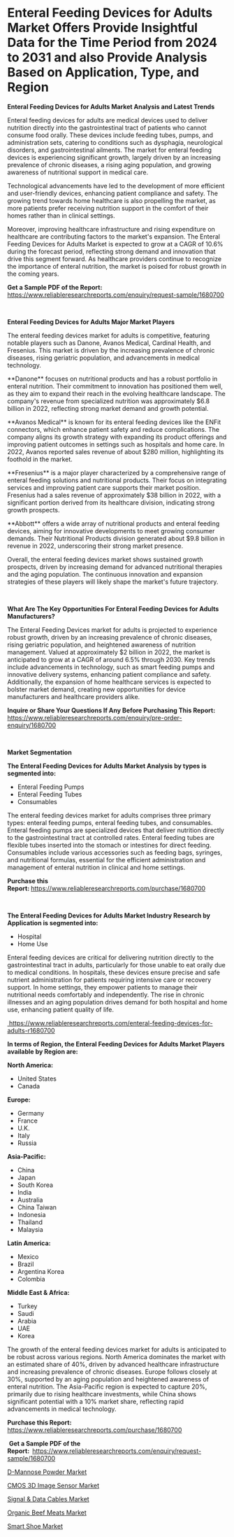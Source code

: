 <p><h1>Enteral Feeding Devices for Adults Market Offers Provide Insightful Data for the Time Period from 2024 to 2031 and also Provide Analysis Based on Application, Type, and Region</h1></p><p><strong>Enteral Feeding Devices for Adults Market Analysis and Latest Trends</strong></p>
<p><p>Enteral feeding devices for adults are medical devices used to deliver nutrition directly into the gastrointestinal tract of patients who cannot consume food orally. These devices include feeding tubes, pumps, and administration sets, catering to conditions such as dysphagia, neurological disorders, and gastrointestinal ailments. The market for enteral feeding devices is experiencing significant growth, largely driven by an increasing prevalence of chronic diseases, a rising aging population, and growing awareness of nutritional support in medical care.</p><p>Technological advancements have led to the development of more efficient and user-friendly devices, enhancing patient compliance and safety. The growing trend towards home healthcare is also propelling the market, as more patients prefer receiving nutrition support in the comfort of their homes rather than in clinical settings.</p><p>Moreover, improving healthcare infrastructure and rising expenditure on healthcare are contributing factors to the market's expansion. The Enteral Feeding Devices for Adults Market is expected to grow at a CAGR of 10.6% during the forecast period, reflecting strong demand and innovation that drive this segment forward. As healthcare providers continue to recognize the importance of enteral nutrition, the market is poised for robust growth in the coming years.</p></p>
<p><strong>Get a Sample PDF of the Report:&nbsp;</strong> <a href="https://www.reliableresearchreports.com/enquiry/request-sample/1680700?utm_campaign=116&utm_medium=2&utm_source=Github&utm_content=ia&utm_term=04102024&utm_id=enteral-feeding-devices-for-adults">https://www.reliableresearchreports.com/enquiry/request-sample/1680700</a></p>
<p>&nbsp;</p>
<p><strong>Enteral Feeding Devices for Adults Major Market Players</strong></p>
<p><p>The enteral feeding devices market for adults is competitive, featuring notable players such as Danone, Avanos Medical, Cardinal Health, and Fresenius. This market is driven by the increasing prevalence of chronic diseases, rising geriatric population, and advancements in medical technology.</p><p>**Danone** focuses on nutritional products and has a robust portfolio in enteral nutrition. Their commitment to innovation has positioned them well, as they aim to expand their reach in the evolving healthcare landscape. The company's revenue from specialized nutrition was approximately $6.8 billion in 2022, reflecting strong market demand and growth potential.</p><p>**Avanos Medical** is known for its enteral feeding devices like the ENFit connectors, which enhance patient safety and reduce complications. The company aligns its growth strategy with expanding its product offerings and improving patient outcomes in settings such as hospitals and home care. In 2022, Avanos reported sales revenue of about $280 million, highlighting its foothold in the market.</p><p>**Fresenius** is a major player characterized by a comprehensive range of enteral feeding solutions and nutritional products. Their focus on integrating services and improving patient care supports their market position. Fresenius had a sales revenue of approximately $38 billion in 2022, with a significant portion derived from its healthcare division, indicating strong growth prospects.</p><p>**Abbott** offers a wide array of nutritional products and enteral feeding devices, aiming for innovative developments to meet growing consumer demands. Their Nutritional Products division generated about $9.8 billion in revenue in 2022, underscoring their strong market presence.</p><p>Overall, the enteral feeding devices market shows sustained growth prospects, driven by increasing demand for advanced nutritional therapies and the aging population. The continuous innovation and expansion strategies of these players will likely shape the market's future trajectory.</p></p>
<p>&nbsp;</p>
<p><strong>What Are The Key Opportunities For Enteral Feeding Devices for Adults Manufacturers?</strong></p>
<p><p>The Enteral Feeding Devices market for adults is projected to experience robust growth, driven by an increasing prevalence of chronic diseases, rising geriatric population, and heightened awareness of nutrition management. Valued at approximately $2 billion in 2022, the market is anticipated to grow at a CAGR of around 6.5% through 2030. Key trends include advancements in technology, such as smart feeding pumps and innovative delivery systems, enhancing patient compliance and safety. Additionally, the expansion of home healthcare services is expected to bolster market demand, creating new opportunities for device manufacturers and healthcare providers alike.</p></p>
<p><strong>Inquire or Share Your Questions If Any Before Purchasing This Report:</strong> <a href="https://www.reliableresearchreports.com/enquiry/pre-order-enquiry/1680700?utm_campaign=116&utm_medium=2&utm_source=Github&utm_content=ia&utm_term=04102024&utm_id=enteral-feeding-devices-for-adults">https://www.reliableresearchreports.com/enquiry/pre-order-enquiry/1680700</a></p>
<p>&nbsp;</p>
<p><strong>Market Segmentation</strong></p>
<p><strong>The Enteral Feeding Devices for Adults Market Analysis by types is segmented into:</strong></p>
<p><ul><li>Enteral Feeding Pumps</li><li>Enteral Feeding Tubes</li><li>Consumables</li></ul></p>
<p><p>The enteral feeding devices market for adults comprises three primary types: enteral feeding pumps, enteral feeding tubes, and consumables. Enteral feeding pumps are specialized devices that deliver nutrition directly to the gastrointestinal tract at controlled rates. Enteral feeding tubes are flexible tubes inserted into the stomach or intestines for direct feeding. Consumables include various accessories such as feeding bags, syringes, and nutritional formulas, essential for the efficient administration and management of enteral nutrition in clinical and home settings.</p></p>
<p><strong>Purchase this Report:&nbsp;</strong><a href="https://www.reliableresearchreports.com/purchase/1680700?utm_campaign=116&utm_medium=2&utm_source=Github&utm_content=ia&utm_term=04102024&utm_id=enteral-feeding-devices-for-adults">https://www.reliableresearchreports.com/purchase/1680700</a></p>
<p>&nbsp;</p>
<p><strong>The Enteral Feeding Devices for Adults Market Industry Research by Application is segmented into:</strong></p>
<p><ul><li>Hospital</li><li>Home Use</li></ul></p>
<p><p>Enteral feeding devices are critical for delivering nutrition directly to the gastrointestinal tract in adults, particularly for those unable to eat orally due to medical conditions. In hospitals, these devices ensure precise and safe nutrient administration for patients requiring intensive care or recovery support. In home settings, they empower patients to manage their nutritional needs comfortably and independently. The rise in chronic illnesses and an aging population drives demand for both hospital and home use, enhancing patient quality of life.</p></p>
<p><a href="https://www.reliableresearchreports.com/enteral-feeding-devices-for-adults-r1680700?utm_campaign=116&utm_medium=2&utm_source=Github&utm_content=ia&utm_term=04102024&utm_id=enteral-feeding-devices-for-adults">&nbsp;https://www.reliableresearchreports.com/enteral-feeding-devices-for-adults-r1680700</a></p>
<p><strong>In terms of Region, the Enteral Feeding Devices for Adults Market Players available by Region are:</strong></p>
<p>
    <p> <strong> North America: </strong>
        <ul>
            <li>United States</li>
            <li>Canada</li>
        </ul>
        </p> 
    <p> <strong> Europe: </strong>
        <ul>
            <li>Germany</li>
            <li>France</li>
            <li>U.K.</li>
            <li>Italy</li>
            <li>Russia</li>
        </ul>
        </p> 
    <p> <strong> Asia-Pacific: </strong>
        <ul>
            <li>China</li>
            <li>Japan</li>
            <li>South Korea</li>
            <li>India</li>
            <li>Australia</li>
            <li>China Taiwan</li>
            <li>Indonesia</li>
            <li>Thailand</li>
            <li>Malaysia</li>
        </ul>
        </p> 
    <p> <strong> Latin America: </strong>
        <ul>
            <li>Mexico</li>
            <li>Brazil</li>
            <li>Argentina Korea</li>
            <li>Colombia</li>
        </ul>
        </p> 
    <p> <strong> Middle East & Africa: </strong>
        <ul>
            <li>Turkey</li>
            <li>Saudi</li>
            <li>Arabia</li>
            <li>UAE</li>
            <li>Korea</li>
        </ul>
    </p>
    </p>
<p><p>The growth of the enteral feeding devices market for adults is anticipated to be robust across various regions. North America dominates the market with an estimated share of 40%, driven by advanced healthcare infrastructure and increasing prevalence of chronic diseases. Europe follows closely at 30%, supported by an aging population and heightened awareness of enteral nutrition. The Asia-Pacific region is expected to capture 20%, primarily due to rising healthcare investments, while China shows significant potential with a 10% market share, reflecting rapid advancements in medical technology.</p></p>
<p><strong>Purchase this Report: </strong><a href="https://www.reliableresearchreports.com/purchase/1680700?utm_campaign=116&utm_medium=2&utm_source=Github&utm_content=ia&utm_term=04102024&utm_id=enteral-feeding-devices-for-adults">https://www.reliableresearchreports.com/purchase/1680700</a></p>
<p>&nbsp;<strong>Get a Sample PDF of the Report:&nbsp;&nbsp;</strong><a href="https://www.reliableresearchreports.com/enquiry/request-sample/1680700?utm_campaign=116&utm_medium=2&utm_source=Github&utm_content=ia&utm_term=04102024&utm_id=enteral-feeding-devices-for-adults">https://www.reliableresearchreports.com/enquiry/request-sample/1680700</a></p>
<p><strong></strong></p>
<p><p><a href="https://github.com/BesaLoshi2000/Market-Research-Report-List-1/blob/main/d-mannose-powder-market.md?utm_campaign=116&utm_medium=2&utm_source=Github&utm_content=ia&utm_term=04102024&utm_id=enteral-feeding-devices-for-adults">D-Mannose Powder Market</a></p><p><a href="https://issuu.com/reportprime-2/docs/cmos-3d-image-sensor-market-size-20_c5282619373ce0?utm_campaign=116&utm_medium=2&utm_source=Github&utm_content=ia&utm_term=04102024&utm_id=enteral-feeding-devices-for-adults">CMOS 3D Image Sensor Market</a></p><p><a href="https://issuu.com/reportprime-2/docs/signal-data-cables-market-size-2030_551a53d724097a?utm_campaign=116&utm_medium=2&utm_source=Github&utm_content=ia&utm_term=04102024&utm_id=enteral-feeding-devices-for-adults">Signal & Data Cables Market</a></p><p><a href="https://github.com/CordonaCindy/Market-Research-Report-List-1/blob/main/organic-beef-meats-market.md?utm_campaign=116&utm_medium=2&utm_source=Github&utm_content=ia&utm_term=04102024&utm_id=enteral-feeding-devices-for-adults">Organic Beef Meats Market</a></p><p><a href="https://www.linkedin.com/pulse/global-smart-shoe-market-analysis-key-trends-future-projections-ujkzc?utm_campaign=116&utm_medium=2&utm_source=Github&utm_content=ia&utm_term=04102024&utm_id=enteral-feeding-devices-for-adults">Smart Shoe Market</a></p></p>